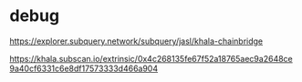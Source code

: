 # debug

https://explorer.subquery.network/subquery/jasl/khala-chainbridge

https://khala.subscan.io/extrinsic/0x4c268135fe67f52a18765aec9a2648ce9a40cf6331c6e8df17573333d466a904
